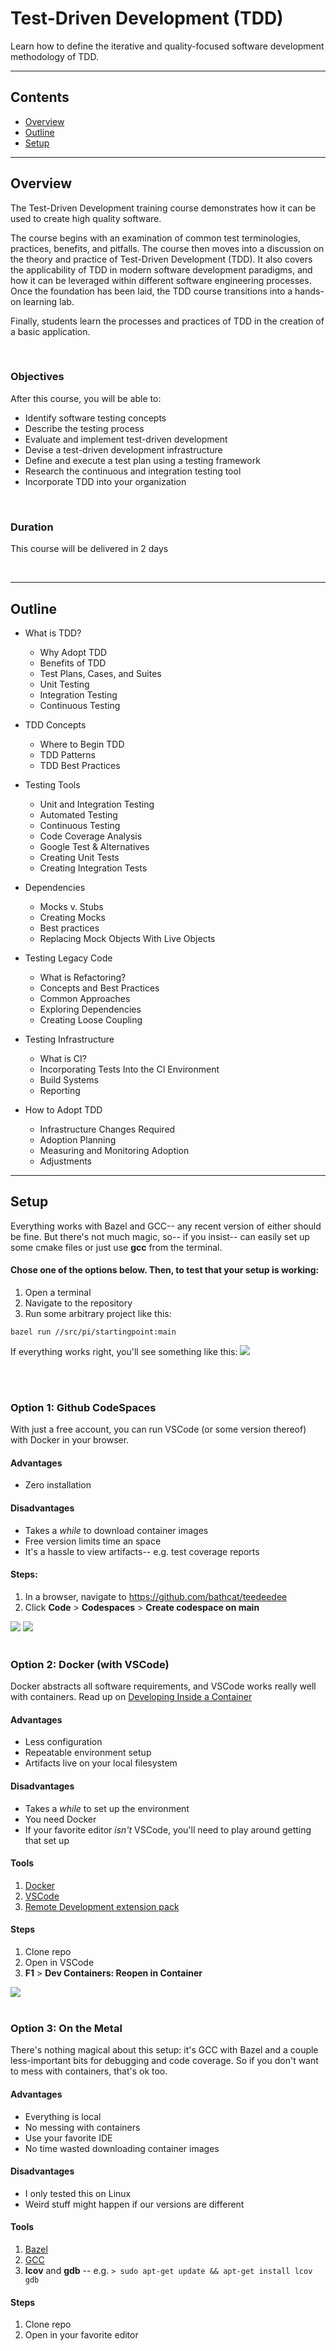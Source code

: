 # Test-Driven Development (TDD)


Learn how to define the iterative and quality-focused software development methodology of TDD.

---

## Contents

* [Overview](#overview)
* [Outline](#outline)
* [Setup](#setup)

---

## Overview
The Test-Driven Development training course demonstrates how it can be used to create high quality software.

The course begins with an examination of common test terminologies, practices, benefits, and pitfalls. The course then moves into a discussion on the theory and practice of Test-Driven Development (TDD). It also covers the applicability of TDD in modern software development paradigms, and how it can be leveraged within different software engineering processes. Once the foundation has been laid, the TDD course transitions into a hands-on learning lab.

Finally, students learn the processes and practices of TDD in the creation of a basic application.

<br/>

### Objectives
After this course, you will be able to:
* Identify software testing concepts
* Describe the testing process
* Evaluate and implement test-driven development 
* Devise a test-driven development infrastructure
* Define and execute a test plan using a testing framework
* Research the continuous and integration testing tool
* Incorporate TDD into your organization

<br/>

### Duration
This course will be delivered in 2 days

<br/>

---

## Outline

* What is TDD?
  - Why Adopt TDD
  - Benefits of TDD
  - Test Plans, Cases, and Suites
  - Unit Testing
  - Integration Testing
  - Continuous Testing

* TDD Concepts
  - Where to Begin TDD
  - TDD Patterns
  - TDD Best Practices

* Testing Tools
  - Unit and Integration Testing
  - Automated Testing
  - Continuous Testing
  - Code Coverage Analysis
  - Google Test & Alternatives
  - Creating Unit Tests
  - Creating Integration Tests

* Dependencies
  - Mocks v. Stubs
  - Creating Mocks
  - Best practices
  - Replacing Mock Objects With Live Objects

* Testing Legacy Code
  - What is Refactoring?
  - Concepts and Best Practices
  - Common Approaches
  - Exploring Dependencies
  - Creating Loose Coupling

* Testing Infrastructure
  - What is CI?
  - Incorporating Tests Into the CI Environment
  - Build Systems
  - Reporting

* How to Adopt TDD
  - Infrastructure Changes Required
  - Adoption Planning
  - Measuring and Monitoring Adoption
  - Adjustments

---

## Setup

Everything works with Bazel and GCC-- any recent version of either should be fine. But there's not much magic, so-- if you insist-- can easily set up some cmake files or just use **gcc** from the terminal.

#### Chose one of the options below. Then, to test that your setup is working:
1. Open a terminal
2. Navigate to the repository
3. Run some arbitrary project like this:
```shell
bazel run //src/pi/startingpoint:main
```

If everything works right, you'll see something like this:
<img src='.assets/screenshot.bazel-run.png'>

<br/>
<br/>

### Option 1: Github CodeSpaces

With just a free account, you can run VSCode (or some version thereof) with Docker in your browser.

#### Advantages
* Zero installation

#### Disadvantages
* Takes a *while* to download container images
* Free version limits time an space
* It's a hassle to view artifacts-- e.g. test coverage reports

#### Steps:
1. In a browser, navigate to https://github.com/bathcat/teedeedee
2. Click **Code** > **Codespaces** > **Create codespace on main**

<img src='.assets/screenshot.codespaces.0.png'>
<img src='.assets/screenshot.codespaces.1.png'>
<br/>
<br/>


### Option 2: Docker (with VSCode)

Docker abstracts all software requirements, and VSCode works really well with containers. Read up on [Developing Inside a Container](https://code.visualstudio.com/docs/devcontainers/containers)

#### Advantages
* Less configuration
* Repeatable environment setup
* Artifacts live on your local filesystem

#### Disadvantages
* Takes a *while* to set up the environment
* You need Docker
* If your favorite editor *isn't* VSCode, you'll need to play around getting that set up

#### Tools
1. [Docker](https://www.docker.com/get-started/)
2. [VSCode](https://code.visualstudio.com/)
3. [Remote Development extension pack](https://marketplace.visualstudio.com/items?itemName=ms-vscode-remote.vscode-remote-extensionpack)

#### Steps
1. Clone repo
2. Open in VSCode
3. **F1** > **Dev Containers: Reopen in Container**


<img src='.assets/screenshot.reopen-in-container.png'>

<br/>
<br/>


### Option 3: On the Metal
There's nothing magical about this setup: it's GCC with Bazel and a couple less-important bits for debugging and code coverage. So if you don't want to mess with containers, that's ok too.

#### Advantages
* Everything is local
* No messing with containers
* Use your favorite IDE
* No time wasted downloading container images

#### Disadvantages
* I only tested this on Linux
* Weird stuff might happen if our versions are different

#### Tools
1. [Bazel](https://bazel.build/start)
2. [GCC](https://gcc.gnu.org/)
3. **lcov** and **gdb** -- e.g. `> sudo apt-get update && apt-get install lcov gdb`

#### Steps
1. Clone repo
2. Open in your favorite editor

